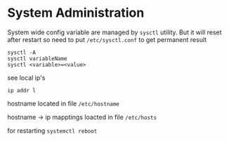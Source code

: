 # System Administration 
System wide config variable are managed by `sysctl` utility. But it will reset after restart so need to put `/etc/sysctl.conf` to get permanent result
```
sysctl -A
sysctl variableName
sysctl <variable>=<value>
```

see local ip's
```
ip addr l
```

hostname located in file `/etc/hostname`

hostname -> ip mapptings loacted in file `/etc/hosts`  


for restarting `systemctl reboot`





